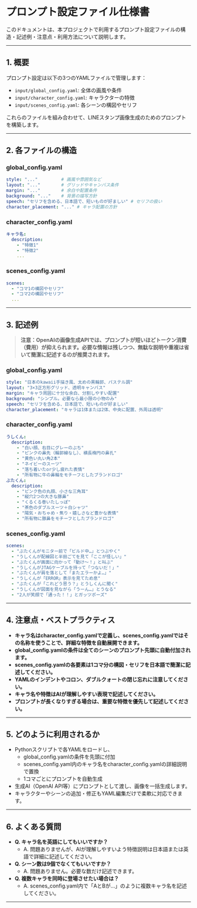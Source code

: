 # プロンプト設定ファイル仕様書

このドキュメントは、本プロジェクトで利用するプロンプト設定ファイルの構造・記述例・注意点・利用方法について説明します。

---

## 1. 概要

プロンプト設定は以下の3つのYAMLファイルで管理します：

- `input/global_config.yaml`: 全体の画風や条件
- `input/character_config.yaml`: キャラクターの特徴
- `input/scenes_config.yaml`: 各シーンの構図やセリフ

これらのファイルを組み合わせて、LINEスタンプ画像生成のためのプロンプトを構築します。

---

## 2. 各ファイルの構造

### global_config.yaml
```yaml
style: "..."         # 画風や雰囲気など
layout: "..."        # グリッドやキャンバス条件
margin: "..."        # 余白や配置条件
background: "..."    # 背景の描写方針
speech: "セリフを含める、日本語で、短いものが好ましい" # セリフの扱い
character_placement: "..." # キャラ配置の方針
```

### character_config.yaml
```yaml
キャラ名:
  description:
    - "特徴1"
    - "特徴2"
    ...
```

### scenes_config.yaml
```yaml
scenes:
  - "コマ1の構図やセリフ"
  - "コマ2の構図やセリフ"
  ...
```

---

## 3. 記述例

> **注意：OpenAIの画像生成APIでは、プロンプトが短いほどトークン消費（費用）が抑えられます。必要な情報は残しつつ、無駄な説明や重複は省いて簡潔に記述するのが推奨されます。**

### global_config.yaml
```yaml
style: "日本のkawaii手描き風、太めの黒輪郭、パステル調"
layout: "3×3正方形グリッド、透明キャンバス"
margin: "キャラ周囲に十分な余白、分割しやすい配置"
background: "シンプル。必要なら最小限の小物のみ"
speech: "セリフを含める、日本語で、短いものが好ましい"
character_placement: "キャラは1体または2体、中央に配置、外周は透明"
```

### character_config.yaml
```yaml
うしくん:
  description:
    - "白い顔、右目にグレーのぶち"
    - "ピンクの鼻先（輪郭線なし）、横長楕円の鼻孔"
    - "黄色い丸い角2本"
    - "ネイビーのスーツ"
    - "落ち着いたor少し疲れた表情"
    - "所有物に牛の鼻輪をモチーフとしたブランドロゴ"
ぶたくん:
  description:
    - "ピンク色の丸顔、小さな三角耳"
    - "縦穴2つの大きな豚鼻"
    - "くるくる巻いたしっぽ"
    - "茶色のダブルスーツ＋白シャツ"
    - "陽気・おちゃめ・焦り・嬉しさなど豊かな表情"
    - "所有物に豚鼻をモチーフとしたブランドロゴ"
```

### scenes_config.yaml
```yaml
scenes:
  - "ぶたくんがモニター前で「ビルド中…」とつぶやく"
  - "うしくんが配線図と半田ごてを見て「ここが怪しい」"
  - "ぶたくんが画面に向かって「動け～！」と叫ぶ"
  - "うしくんがJTAGケーブルを持って「つないだ！」"
  - "ぶたくんが肩を落として「またエラーかよ…」"
  - "うしくんが「ERROR」表示を見てため息"
  - "ぶたくんが「これどう思う？」とうしくんに聞く"
  - "うしくんが図面を見ながら「うーん…」とうなる"
  - "2人が笑顔で「通った！！」とガッツポーズ"
```

---

## 4. 注意点・ベストプラクティス

- **キャラ名はcharacter_config.yamlで定義し、scenes_config.yamlではその名称を使うことで、詳細な特徴を自動展開できます。**
- **global_config.yamlの条件は全てのシーンのプロンプト先頭に自動付加されます。**
- **scenes_config.yamlの各要素は1コマ分の構図・セリフを日本語で簡潔に記述してください。**
- **YAMLのインデントやコロン、ダブルクォートの閉じ忘れに注意してください。**
- **キャラ名や特徴はAIが理解しやすい表現で記述してください。**
- **プロンプトが長くなりすぎる場合は、重要な特徴を優先して記述してください。**

---

## 5. どのように利用されるか

- Pythonスクリプトで各YAMLをロードし、
    - global_config.yamlの条件を先頭に付加
    - scenes_config.yaml内のキャラ名をcharacter_config.yamlの詳細説明で置換
    - 1コマごとにプロンプトを自動生成
- 生成AI（OpenAI API等）にプロンプトとして渡し、画像を一括生成します。
- キャラクターやシーンの追加・修正もYAML編集だけで柔軟に対応できます。

---

## 6. よくある質問

- **Q. キャラ名を英語にしてもいいですか？**
  - A. 問題ありませんが、AIが理解しやすいよう特徴説明は日本語または英語で詳細に記述してください。
- **Q. シーン数は9個でなくてもいいですか？**
  - A. 問題ありません。必要な数だけ記述できます。
- **Q. 複数キャラを同時に登場させたい場合は？**
  - A. scenes_config.yaml内で「AとBが…」のように複数キャラ名を記述してください。

--- 